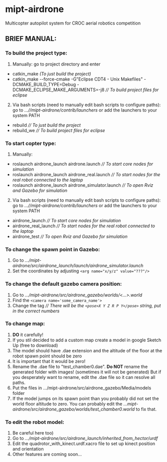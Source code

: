 mipt-airdrone
=============

Multicopter autopilot system for CROC aerial robotics competition

## BRIEF MANUAL:

### To build the project type:
1. Manually:
 go to project directory and enter
  - catkin_make                                          *(To just build the project)*
  - catkin_make --force-cmake -G"Eclipse CDT4 - Unix Makefiles" -DCMAKE_BUILD_TYPE=Debug -DCMAKE_ECLIPSE_MAKE_ARGUMENTS=-j8 *// To build project files for eclipse*

2. Via bash scripts (need to manually edit bash scripts to configure paths):
 go to *...//mipt-airdrone/contrib/launchers* or add the launchers to your system PATH
  - rebuild                                              *// To just build the project*
  - rebuild_we                                           *// To build project files for eclipse*

### To start copter type:
1. Manually:
  - roslaunch airdrone_launch airdrone.launch            *// To start core nodes for simulation*
  - roslaunch airdrone_launch airdrone_real.launch       *// To start nodes for the real robot connected to the laptop*
  - roslaunch airdrone_launch airdrone_simulator.launch  *// To open Rviz and Gazebo for simulation*

2. Via bash scripts (need to manually edit bash scripts to configure paths):
 go to *...//mipt-airdrone/contrib/launchers* or add the launchers to your system PATH
  - airdrone_launch                                      *// To start core nodes for simulation*
  - airdrone_real_launch                                 *// To start nodes for the real robot connected to the laptop*
  - airdrone_test                                        *// To open Rviz and Gazebo for simulation*

### To change the spawn point in Gazebo:
 1. Go to *.../mipt-airdrone/src/airdrone_launch/launch/airdrone_simulator.launch*
 2. Set the coordinates by adjusting `<arg name="x/y/z" value="???"/>`

### To change the default gazebo camera position:
 1. Go to *.../mipt-airdrone/src/airdrone_gazebo/worlds/<...>.world*
 2. Find the `<camera name='some_camera_name'>`
 3. Change the <pose> tag 				*// There will be the `<pose>X Y Z R P Y</pose>` string, put in the correct numbers*

### To change map:
 1. **DO** it carefully!
 2. If you stil decided to add a custom map create a model in google Sketch Up (free to download)
 3. The model should have .dae extension and the altitude of the floor at the robot spawn point should be zero
 4. It is important that it would be zero!
 5. Rename the .dae file to "test_chamber0.dae". **Do NOT** rename the generated folder with images! (sometimes it will not be generated) But if you desperately want to rename, edit the .dae file so it can resolve all paths.
 6. Put the files in .../mipt-airdrone/src/airdrone_gazebo/Media/models folder
 7. If the model jumps on its spawn point than you probably did not set the world floor altitude to zero. You can probably edit the *...mipt-airdrone/src/airdrone_gazebo/worlds/test_chamber0.world* to fix that.

### To edit the robot model:
 1. Be careful here too)
 2. Go to *.../mipt-airdrone/src/airdrone_launch/inherited_from_hector/urdf*
 3. Edit the quadrotor_with_kinect.urdf.xacro file to set up kinect position and orientation
 4. Other features are coming soon...


